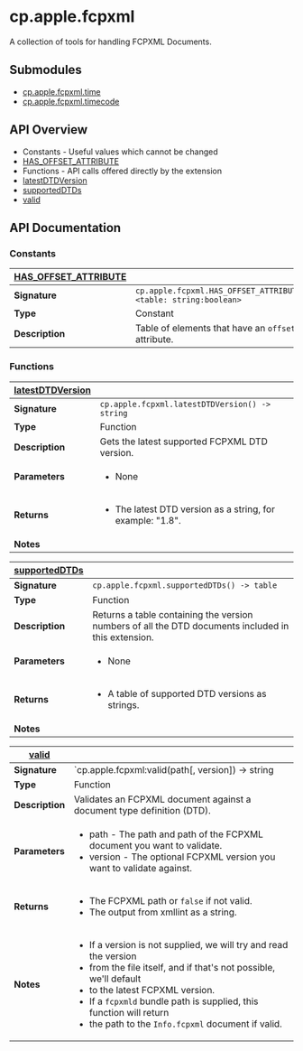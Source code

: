 # cp.apple.fcpxml

A collection of tools for handling FCPXML Documents.

## Submodules
 * [cp.apple.fcpxml.time](cp.apple.fcpxml.time.md)
 * [cp.apple.fcpxml.timecode](cp.apple.fcpxml.timecode.md)

## API Overview
* Constants - Useful values which cannot be changed
 * [HAS_OFFSET_ATTRIBUTE](#HAS_OFFSET_ATTRIBUTE)
* Functions - API calls offered directly by the extension
 * [latestDTDVersion](#latestDTDVersion)
 * [supportedDTDs](#supportedDTDs)
 * [valid](#valid)

## API Documentation

### Constants

| [HAS_OFFSET_ATTRIBUTE](#HAS_OFFSET_ATTRIBUTE)         |                                                                                     |
| --------------------------------------------|-------------------------------------------------------------------------------------|
| **Signature**                               | `cp.apple.fcpxml.HAS_OFFSET_ATTRIBUTE <table: string:boolean>`                                                                    |
| **Type**                                    | Constant                                                                     |
| **Description**                             | Table of elements that have an `offset` attribute.                                                                     |

### Functions

| [latestDTDVersion](#latestDTDVersion)         |                                                                                     |
| --------------------------------------------|-------------------------------------------------------------------------------------|
| **Signature**                               | `cp.apple.fcpxml.latestDTDVersion() -> string`                                                                    |
| **Type**                                    | Function                                                                     |
| **Description**                             | Gets the latest supported FCPXML DTD version.                                                                     |
| **Parameters**                              | <ul><li>None</li></ul> |
| **Returns**                                 | <ul><li>The latest DTD version as a string, for example: "1.8".</li></ul>          |
| **Notes**                                   | <ul></ul>                |

| [supportedDTDs](#supportedDTDs)         |                                                                                     |
| --------------------------------------------|-------------------------------------------------------------------------------------|
| **Signature**                               | `cp.apple.fcpxml.supportedDTDs() -> table`                                                                    |
| **Type**                                    | Function                                                                     |
| **Description**                             | Returns a table containing the version numbers of all the DTD documents included in this extension.                                                                     |
| **Parameters**                              | <ul><li>None</li></ul> |
| **Returns**                                 | <ul><li>A table of supported DTD versions as strings.</li></ul>          |
| **Notes**                                   | <ul></ul>                |

| [valid](#valid)         |                                                                                     |
| --------------------------------------------|-------------------------------------------------------------------------------------|
| **Signature**                               | `cp.apple.fcpxml:valid(path[, version]) -> string|boolean, string`                                                                    |
| **Type**                                    | Function                                                                     |
| **Description**                             | Validates an FCPXML document against a document type definition (DTD).                                                                     |
| **Parameters**                              | <ul><li>path - The path and path of the FCPXML document you want to validate.</li><li>version - The optional FCPXML version you want to validate against.</li></ul> |
| **Returns**                                 | <ul><li>The FCPXML path or `false` if not valid.</li><li>The output from xmllint as a string.</li></ul>          |
| **Notes**                                   | <ul><li>If a version is not supplied, we will try and read the version</li><li>   from the file itself, and if that's not possible, we'll default</li><li>   to the latest FCPXML version.</li><li>If a `fcpxmld` bundle path is supplied, this function will return</li><li>   the path to the `Info.fcpxml` document if valid.</li></ul>                |

